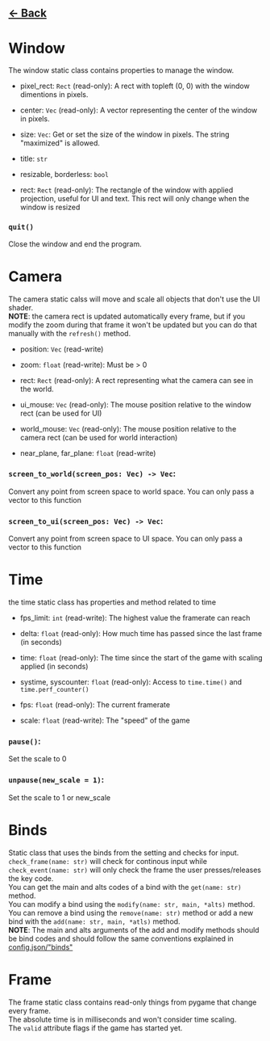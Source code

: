 ## [<- Back](PGL.md)

# Window

The window static class contains properties to manage the window.

- pixel_rect: `Rect` (read-only): A rect with topleft (0, 0) with the window dimentions in pixels.

- center: `Vec` (read-only): A vector representing the center of the window in pixels.

- size: `Vec`: Get or set the size of the window in pixels. The string "maximized" is allowed.

- title: `str`

- resizable, borderless: `bool`

- rect: `Rect` (read-only): The rectangle of the window with applied projection, useful for UI and text. This rect will only change when the window is resized

### `quit()`

Close the window and end the program.

# Camera

The camera static calss will move and scale all objects that don't use the UI shader.<br>
**NOTE**: the camera rect is updated automatically every frame, but if you modify the zoom during that frame it won't be updated but you can do that manually with the `refresh()` method.

- position: `Vec` (read-write)

- zoom: `float` (read-write): Must be > 0

- rect: `Rect` (read-only): A rect representing what the camera can see in the world.

- ui_mouse: `Vec` (read-only): The mouse position relative to the window rect (can be used for UI)

- world_mouse: `Vec` (read-only): The mouse position relative to the camera rect (can be used for world interaction)

- near_plane, far_plane: `float` (read-write)

### `screen_to_world(screen_pos: Vec) -> Vec`:

Convert any point from screen space to world space. You can only pass a vector to this function

### `screen_to_ui(screen_pos: Vec) -> Vec`:

Convert any point from screen space to UI space. You can only pass a vector to this function

# Time

the time static class has properties and method related to time

- fps_limit: `int` (read-write): The highest value the framerate can reach

- delta: `float` (read-only): How much time has passed since the last frame (in seconds)

- time: `float` (read-only): The time since the start of the game with scaling applied (in seconds)

- systime, syscounter: `float` (read-only): Access to `time.time()` and `time.perf_counter()`

- fps: `float` (read-only): The current framerate

- scale: `float` (read-write): The "speed" of the game

### `pause()`:

Set the scale to 0

### `unpause(new_scale = 1)`:

Set the scale to 1 or new_scale

# Binds

Static class that uses the binds from the setting and checks for input.<br>
`check_frame(name: str)` will check for continous input while `check_event(name: str)` will only check the frame the user presses/releases the key code.<br>
You can get the main and alts codes of a bind with the `get(name: str)` method.<br>
You can modify a bind using the `modify(name: str, main, *alts)` method.<br>
You can remove a bind using the `remove(name: str)` method or add a new bind with the `add(name: str, main, *atls)` method.<br>
**NOTE**: The main and alts arguments of the add and modify methods should be bind codes and should follow the same conventions explained in [config.json/"binds"](config.md)

# Frame

The frame static class contains read-only things from pygame that change every frame. <br>
The absolute time is in milliseconds and won't consider time scaling.<br>
The `valid` attribute flags if the game has started yet.
